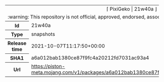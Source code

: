 <html><table>
<tr><td colspan="2" align="center"><img width="0" height="0"><br/>⌈ PixiGeko | 21w40a ⌋<br/><img width="0" height="0"></td></tr>
<tr><td colspan="2" align="center"><img width="0" height="0"><br/>
:warning: This repository is not official, approved, endorsed, associated or connected with Mojang :warning:
<br/><img width="0" height="0"></td></tr>
<tr><th>Id</th><td>21w40a</td></tr>
<tr><th>Type</th><td>snapshots</td></tr>
<tr><th>Release time</th><td>2021-10-07T11:17:50+00:00</td></tr>
<tr><th>SHA1</th><td>a6a012bab1380ce87f9fc4a20212fd7031ac93a4</td></tr>
<tr><th>Url</th><td><a href="https://piston-meta.mojang.com/v1/packages/a6a012bab1380ce87f9fc4a20212fd7031ac93a4/21w40a.json">https://piston-meta.mojang.com/v1/packages/a6a012bab1380ce87f9fc4a20212fd7031ac93a4/21w40a.json</a></td></tr>